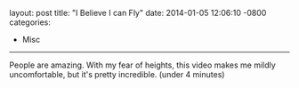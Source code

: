 layout: post
title:  "I Believe I can Fly"
date:   2014-01-05 12:06:10 -0800
categories:
  - Misc
---

People are amazing. With my fear of heights, this video makes me mildly uncomfortable, but it's pretty incredible. (under 4 minutes) 
